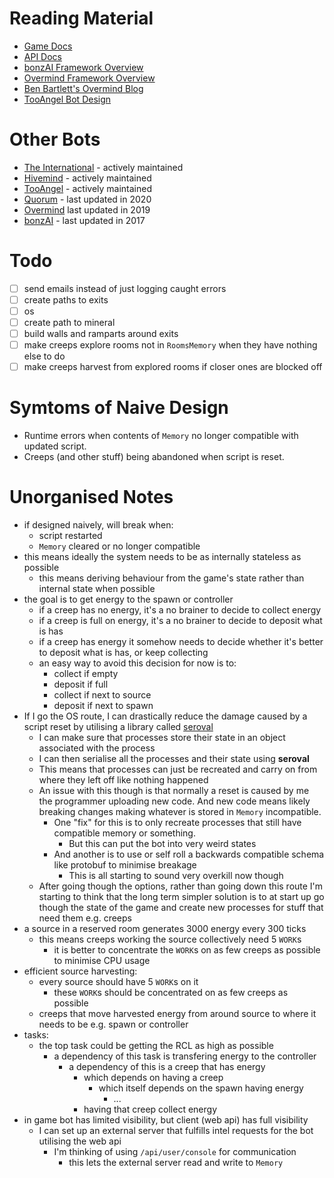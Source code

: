 # Reading Material
- [Game Docs](https://docs.screeps.com/)
- [API Docs](https://docs.screeps.com/api/)
- [bonzAI Framework Overview](https://github.com/bonzaiferroni/bonzAI/wiki/Framework-Overview)
- [Overmind Framework Overview](https://github.com/bencbartlett/Overmind/wiki/Framework-overview)
- [Ben Bartlett's Overmind Blog](https://bencbartlett.com/projects/overmind/)
- [TooAngel Bot Design](https://github.com/TooAngel/screeps/blob/master/doc/Design.md)

# Other Bots
- [The International](https://github.com/The-International-Screeps-Bot/The-International-Open-Source) - actively
  maintained
- [Hivemind](https://github.com/Mirroar/hivemind) - actively maintained
- [TooAngel](https://github.com/TooAngel/screeps/) - actively maintained
- [Quorum](https://github.com/ScreepsQuorum/screeps-quorum/) - last updated in 2020
- [Overmind](https://github.com/bencbartlett/overmind) last updated in 2019
- [bonzAI](https://github.com/bonzaiferroni/bonzAI) - last updated in 2017

# Todo
- [ ] send emails instead of just logging caught errors
- [ ] create paths to exits
- [ ] os
- [ ] create path to mineral
- [ ] build walls and ramparts around exits
- [ ] make creeps explore rooms not in `RoomsMemory` when they have nothing else to do
- [ ] make creeps harvest from explored rooms if closer ones are blocked off

# Symtoms of Naive Design
- Runtime errors when contents of `Memory` no longer compatible with updated script.
- Creeps (and other stuff) being abandoned when script is reset.

# Unorganised Notes
- if designed naively, will break when:
  - script restarted
  - `Memory` cleared or no longer compatible
- this means ideally the system needs to be as internally stateless as possible
  - this means deriving behaviour from the game's state rather than internal state when possible
- the goal is to get energy to the spawn or controller
  - if a creep has no energy, it's a no brainer to decide to collect energy
  - if a creep is full on energy, it's a no brainer to decide to deposit what is has
  - if a creep has energy it somehow needs to decide whether it's better to deposit what is has, or keep collecting
  - an easy way to avoid this decision for now is to:
    - collect if empty
    - deposit if full
    - collect if next to source
    - deposit if next to spawn
- If I go the OS route, I can drastically reduce the damage caused by a script reset by utilising a library called
  [seroval](https://www.npmjs.com/package/seroval)
  - I can make sure that processes store their state in an object associated with the process
  - I can then serialise all the processes and their state using **seroval**
  - This means that processes can just be recreated and carry on from where they left off like nothing happened
  - An issue with this though is that normally a reset is caused by me the programmer uploading new code.
    And new code means likely breaking changes making whatever is stored in `Memory` incompatible.
    - One "fix" for this is to only recreate processes that still have compatible memory or something.
      - But this can put the bot into very weird states
    - And another is to use or self roll a backwards compatible schema like protobuf to minimise breakage
      - This is all starting to sound very overkill now though
  - After going though the options, rather than going down this route I'm starting to think that the long term simpler
    solution is to at start up go though the state of the game and create new processes for stuff that need them e.g.
    creeps
- a source in a reserved room generates 3000 energy every 300 ticks
  - this means creeps working the source collectively need 5 `WORK`s
    - it is better to concentrate the `WORK`s on as few creeps as possible to minimise CPU usage
- efficient source harvesting:
  - every source should have 5 `WORK`s on it
    - these `WORK`s should be concentrated on as few creeps as possible
  - creeps that move harvested energy from around source to where it needs to be e.g. spawn or controller
- tasks:
  - the top task could be getting the RCL as high as possible
    - a dependency of this task is transfering energy to the controller
      - a dependency of this is a creep that has energy
        - which depends on having a creep
          - which itself depends on the spawn having energy
            - ...
        - having that creep collect energy
- in game bot has limited visibility, but client (web api) has full visibility
  - I can set up an external server that fulfills intel requests for the bot utilising the web api
    - I'm thinking of using `/api/user/console` for communication
      - this lets the external server read and write to `Memory`
